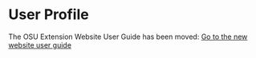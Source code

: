 # User Profile

The OSU Extension Website User Guide has been moved: [Go to the new website user guide](https://employee.extension.oregonstate.edu/navigator-docs/extension-website-user-guide)
